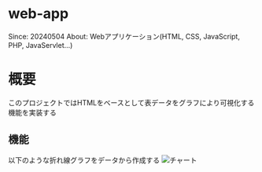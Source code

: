 # web-app 
Since: 20240504
About: Webアプリケーション(HTML, CSS, JavaScript, PHP, JavaServlet...)

# 概要
このプロジェクトではHTMLをベースとして表データをグラフにより可視化する機能を実装する

## 機能
以下のような折れ線グラフをデータから作成する
![チャート](.\dd-chart\png\4列データ_折れ線.png)
